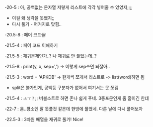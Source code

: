 -20-5 : 아, 공백없는 문자열 저렇게 리스트에 각각 넣어줄 수 있었지;;;;
  - 이걸 왜 생각을 못했지;;
  - 다시 풀기 - 어거지로 맞힘..

-20.5-8 : 페어 코드들!

-21.5-4 : 페어 코드 이해하기 

-21.5-5 : 재귀문제인가..? 나 재귀로 안 풀었는데..?

-21.5-8 : print(y, x, sep=',') -> 이렇게 sep쓰면 되잖아..

-21.5-3 : word = 'APKDB' -> 한개씩 쪼개서 리스트로 -> list(word)하면 됨
  - split은 불가인게, 공백등 구분자가 없어서 여기서는 못 쪼갬

-21.5-4 : ㅗㅜㅑ;; 버블소트로 하면 존나 쉽게 푸네. 3중포문인게 좀 흠이긴 한데

-22-7 : 음..평소엔 잘 못풀것 같은데 한방에 풀었네. 다른 날에 다시 풀어보자

-22.5-3 : 3차원 배열을 재귀로 풀기! Nice!